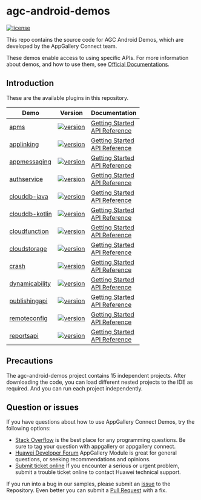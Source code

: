 # agc-android-demos
[![license](https://img.shields.io/badge/license-Apache--2.0-green)](./LICENCE)

This repo contains the source code for AGC Android Demos, which are developed by the AppGallery Connect team.

These demos enable access to using specific APIs. For more information
about demos, and how to use them, see
[Official Documentations](https://developer.huawei.com/consumer/cn/doc/development/AppGallery-connect-Examples/agc-auth-android-samplecode-0000001058885130).


## Introduction
These are the available plugins in this repository.

| Demo | Version | Documentation |
|--------|-----|-----|
| [apms](./apms) | [![version](https://img.shields.io/badge/Release-1.5.1.303-yellow)](./apms) | [Getting Started](https://developer.huawei.com/consumer/en/doc/development/AppGallery-connect-Guides/agc-apms-agcsdk) <br/> [API Reference](https://developer.huawei.com/consumer/en/doc/development/AppGallery-connect-References/apms-overview) |
| [applinking](./applinking) | [![version](https://img.shields.io/badge/Release-1.5.1.300-yellow)](./applinking) | [Getting Started](https://developer.huawei.com/consumer/en/doc/development/AppGallery-connect-Guides/agc-applinking-getstarted-android-0000001054594767) <br/> [API Reference](https://developer.huawei.com/consumer/en/doc/development/AppGallery-connect-References/applinking-overview-0000001054820901) |
| [appmessaging](./appmessaging) | [![version](https://img.shields.io/badge/Release-1.5.1.300-yellow)](./appmessaging) | [Getting Started](https://developer.huawei.com/consumer/en/doc/development/AppGallery-connect-Guides/agc-appmessage-getstarted) <br/> [API Reference](https://developer.huawei.com/consumer/en/doc/development/AppGallery-connect-References/appmessaging-overview) |
| [authservice](./authservice) | [![version](https://img.shields.io/badge/Release-1.5.1.300-yellow)](./authservice) | [Getting Started](https://developer.huawei.com/consumer/en/doc/development/AppGallery-connect-Guides/agc-auth-android-getstarted-0000001053053922) <br/> [API Reference](https://developer.huawei.com/consumer/en/doc/development/AppGallery-connect-References/agc-auth-service-api-overview-0000001054403973) |
| [clouddb-java](./clouddb-java) | [![version](https://img.shields.io/badge/Release-1.4.7.300-yellow)](./clouddb-kotlin) | [Getting Started](https://developer.huawei.com/consumer/en/doc/development/AppGallery-connect-Guides/agc-clouddb-get-started) <br/> [API Reference](https://developer.huawei.com/consumer/en/doc/development/AppGallery-connect-References/clouddb) |
| [clouddb-kotlin](./clouddb-kotlin) | [![version](https://img.shields.io/badge/Release-1.4.7.300-yellow)](./clouddb-kotlin) | [Getting Started](https://developer.huawei.com/consumer/en/doc/development/AppGallery-connect-Guides/agc-clouddb-get-started) <br/> [API Reference](https://developer.huawei.com/consumer/en/doc/development/AppGallery-connect-References/clouddb) |
| [cloudfunction](./cloudfunction) | [![version](https://img.shields.io/badge/Release-1.5.1.300-yellow)](./cloudfunction) | [Getting Started](https://developer.huawei.com/consumer/en/doc/development/AppGallery-connect-Guides/agc-cloudfunction-getstarted) <br/> [API Reference](https://developer.huawei.com/consumer/en/doc/development/AppGallery-connect-References/function) |
| [cloudstorage](./cloudstorage) | [![version](https://img.shields.io/badge/Release-1.3.1.100-yellow)](./agc-cloudstorage-demo-java) | [Getting Started](https://developer.huawei.com/consumer/en/doc/development/AppGallery-connect-Guides/agc-cloudstorage-getstarted) <br/> [API Reference](https://developer.huawei.com/consumer/en/doc/development/HMS-Plugin-References/overview-0000001054390809?ha_source=hms1) |
| [crash](./crash) | [![version](https://img.shields.io/badge/Release-1.5.1.300-yellow)](./agc-crash-demo-java) | [Getting Started](https://developer.huawei.com/consumer/en/doc/development/AppGallery-connect-Guides/agc-crash-getstarted-0000001055260538) <br/> [API Reference](https://developer.huawei.com/consumer/en/doc/development/AppGallery-connect-References/overview-android-0000001055260460) |
| [dynamicability](./dynamicability) | [![version](https://img.shields.io/badge/Release-1.0.11.302-yellow)](./agc-dynamicability-demo-java) | [Getting Started](https://developer.huawei.com/consumer/en/doc/development/AppGallery-connect-Guides/agc-featuredelivery-getstarted) <br/> [API Reference](https://developer.huawei.com/consumer/en/doc/development/AppGallery-connect-References/featuredelivery-overview) |
| [publishingapi](./publishingapi) | [![version](https://img.shields.io/badge/Release-1.0-yellow)](./flutter-hms-safetydetect) | [Getting Started](https://developer.huawei.com/consumer/en/doc/development/AppGallery-connect-Guides/agcapi-publish_api_overview) <br/> [API Reference](https://developer.huawei.com/consumer/en/doc/development/AppGallery-connect-References/agcapi-appid-list_v2) |
| [remoteconfig](./remoteconfig) | [![version](https://img.shields.io/badge/Release-1.5.1.300-yellow)](./agc-remoteconfig-demo-java) | [Getting Started](https://developer.huawei.com/consumer/en/doc/development/AppGallery-connect-Guides/agc-remoteconfig-android-getstarted-0000001056347165) <br/> [API Reference](https://developer.huawei.com/consumer/cn/doc/development/AppGallery-connect-References/android-remoteconfig-overview-0000001055692839) |
| [reportsapi](./reportsapi) | [![version](https://img.shields.io/badge/Release-1.0-yellow)](./agc-reportsapi-demo-java) | [Getting Started](https://developer.huawei.com/consumer/en/doc/development/AppGallery-connect-Guides/agcapi-reports_api_overview) <br/> [API Reference](https://developer.huawei.com/consumer/en/doc/development/AppGallery-connect-References/agcapi-appdownloadexport) |

## Precautions
The agc-android-demos project contains 15 independent projects. After downloading the code, you can load different nested projects to the IDE as required. And you can run each project independently.

## Question or issues
If you have questions about how to use AppGallery Connect Demos, try the following options:  
* [Stack Overflow](https://stackoverflow.com/questions/tagged/appgallery) is the best place for any programming questions. Be sure to tag your question with appgallery or appgallery connect.  
* [Huawei Developer Forum](https://forums.developer.huawei.com/forumPortal/en/home?fid=0101188387844930001) AppGallery Module is great for general questions, or seeking recommendations and opinions.
* [Submit ticket online](https://developer.huawei.com/consumer/en/support/feedback/#/) If you encounter a serious or urgent problem, submit a trouble ticket online to contact Huawei technical support.

If you run into a bug in our samples, please submit an [issue](https://github.com/AppGalleryConnect/agc-android-demos/issues) to the Repository. Even better you can submit a [Pull Request](https://github.com/AppGalleryConnect/agc-android-demos/pulls) with a fix.

